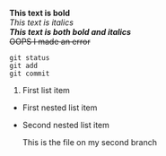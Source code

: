 **This text is bold**\
*This text is italics*\
***This text is both bold and italics***\
~~OOPS I made an error~~
  ```
  git status
  git add
  git commit
 ```
1. First list item
- First nested list item
- Second nested list item

  This is the file on my second branch
